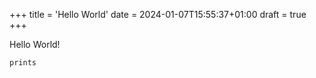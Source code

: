 +++
title = 'Hello World'
date = 2024-01-07T15:55:37+01:00
draft = true
+++

Hello World!
```
prints
```